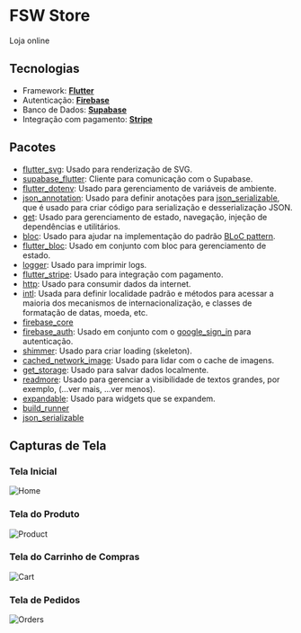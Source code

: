 # FSW Store

Loja online

## Tecnologias

- Framework: [**Flutter**](https://flutter.dev/)
- Autenticação: [**Firebase**](https://firebase.google.com/?hl=pt-br)
- Banco de Dados: [**Supabase**](https://supabase.com/)
- Integração com pagamento: [**Stripe**](https://stripe.com/br)

## Pacotes

 - [flutter_svg](https://pub.dev/packages/flutter_svg): Usado para renderização de SVG.
 - [supabase_flutter](https://pub.dev/packages/supabase_flutter): Cliente para comunicação com o Supabase.
 - [flutter_dotenv](https://pub.dev/packages/flutter_dotenv): Usado para gerenciamento de variáveis de ambiente.
 - [json_annotation](https://pub.dev/packages/json_annotation): Usado para definir anotações para [json_serializable](https://pub.dev/packages/json_serializable), que é usado para criar código para serialização e desserialização JSON.
 - [get](https://pub.dev/packages/get): Usado para gerenciamento de estado, navegação, injeção de dependências e utilitários.
 - [bloc](https://pub.dev/packages/bloc): Usado para ajudar na implementação do padrão [BLoC pattern](https://www.flutteris.com/blog/en/reactive-programming---streams---bloc).
 - [flutter_bloc](https://pub.dev/packages/flutter_bloc): Usado em conjunto com bloc para gerenciamento de estado.
 - [logger](https://pub.dev/packages/logger): Usado para imprimir logs.
 - [flutter_stripe](https://pub.dev/packages/flutter_stripe): Usado para integração com pagamento.
 - [http](https://pub.dev/packages/http): Usado para consumir dados da internet.
 - [intl](https://pub.dev/packages/intl): Usada para definir localidade padrão e métodos para acessar a maioria dos mecanismos de internacionalização, e classes de formatação de datas, moeda, etc.
 - [firebase_core](https://pub.dev/packages/firebase_core)
 - [firebase_auth](https://pub.dev/packages/firebase_auth): Usado em conjunto com o [google_sign_in](https://pub.dev/packages/google_sign_in) para autenticação.
 - [shimmer](https://pub.dev/packages/shimmer): Usado para criar loading (skeleton).
 - [cached_network_image](https://pub.dev/packages/cached_network_image): Usado para lidar com o cache de imagens.
 - [get_storage](https://pub.dev/packages/get_storage): Usado para salvar dados localmente.
 - [readmore](https://pub.dev/packages/readmore): Usado para gerenciar a visibilidade de textos grandes, por exemplo, (...ver mais, ...ver menos).
 - [expandable](https://pub.dev/packages/expandable): Usado para widgets que se expandem.
 - [build_runner](https://pub.dev/packages/build_runner)
 - [json_serializable](https://pub.dev/packages/json_serializable)
    
  
## Capturas de Tela

### Tela Inicial
![Home](screenshots/home.png)

### Tela do Produto
![Product](screenshots/product.png)

### Tela do Carrinho de Compras
![Cart](screenshots/cart.png)

### Tela de Pedidos
![Orders](screenshots/orders.png)

